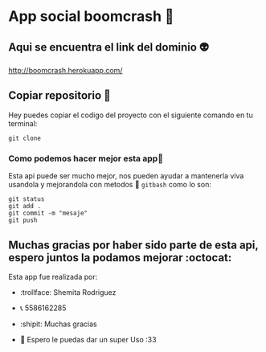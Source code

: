 # App social boomcrash :taco:

##  Aqui se encuentra el link del dominio :alien:
http://boomcrash.herokuapp.com/


## Copiar repositorio :space_invader:

Hey puedes copiar el codigo del proyecto con el siguiente comando en tu terminal:
```
git clone
```

### Como podemos hacer mejor esta app:robot:
Esta api puede ser mucho mejor, nos pueden ayudar a mantenerla viva usandola y mejorandola con metodos   :clinking_glasses: `gitbash` como lo son:

```
git status
git add .
git commit -m "mesaje"
git push
```


## Muchas gracias por haber sido parte de esta api, espero juntos la podamos mejorar :octocat:
Esta app fue realizada por:
- :trollface: Shemita Rodriguez

- :telephone_receiver:  5586162285 

- :shipit: Muchas gracias 
- :mage: Espero le puedas dar un super Uso :33



